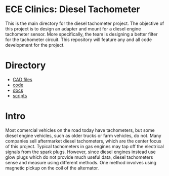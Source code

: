# ECE Clinics: Diesel Tachometer
This is the main directory for the diesel tachometer project. The objective of this project is to design an adapter and mount for a diesel engine tachometer sensor. More specifically, the team is designing a better filter for the tachometer circuit. This repository will feature any and all code development for the project.

# Directory
* [CAD files](CAD/)
* [code](code/)
* [docs](docs/)
* [scripts](scripts/)

# Intro
Most comercial vehicles on the road today have tachometers, but some diesel engine vehicles, such as older trucks or farm vehicles, do not. Many companies sell aftermarket diesel tachometers, which are the center focus of this project. Typical tachometers in gas engines may tap off the electrical signals from the spark plugs. However, since diesel engines instead use glow plugs which do not provide much useful data, diesel tachometers sense and measure using different methods. One method involves using magnetic pickup on the coil of the alternator.
